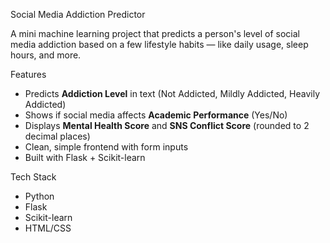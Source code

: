   Social Media Addiction Predictor

A mini machine learning project that predicts a person's level of social media addiction based on a few lifestyle habits — like daily usage, sleep hours, and more.

Features
- Predicts **Addiction Level** in text (Not Addicted, Mildly Addicted, Heavily Addicted)
- Shows if social media affects **Academic Performance** (Yes/No)
- Displays **Mental Health Score** and **SNS Conflict Score** (rounded to 2 decimal places)
- Clean, simple frontend with form inputs
- Built with Flask + Scikit-learn 

Tech Stack
- Python 
- Flask
- Scikit-learn
- HTML/CSS 
